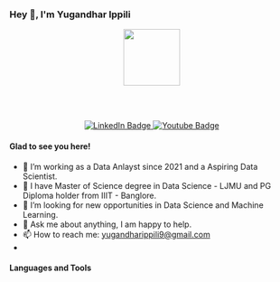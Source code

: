 ### Hey 👋, I'm Yugandhar Ippili

<div id="header" align="center">
  <img src="https://media.giphy.com/media/M9gbBd9nbDrOTu1Mqx/giphy.gif" width="100"/>
</div>

<br> </br>

<div id="badges" align="center">
  <a href="https://www.linkedin.com/in/ippiliyugandhar/">
    <img src="https://img.shields.io/badge/LinkedIn-blue?style=for-the-badge&logo=linkedin&logoColor=white" alt="LinkedIn Badge"/>
  </a>
  <a href="https://github.com/yugandharippili/">
    <img src="https://img.shields.io/badge/Github-grey?style=for-the-badge&logo=github&logoColor=white" alt="Youtube Badge"/>
  </a>
  
</div>

#### Glad to see you here!


- 🔭 I’m working as a Data Anlayst since 2021 and a Aspiring Data Scientist.
- 🌱 I have Master of Science degree in Data Science - LJMU and PG Diploma holder from IIIT - Banglore.
- 👯 I’m looking for new opportunities in Data Science and Machine Learning.
- 💬 Ask me about anything, I am happy to help.
- 📫 How to reach me: yugandharippili9@gmail.com
-

#### Languages and Tools

